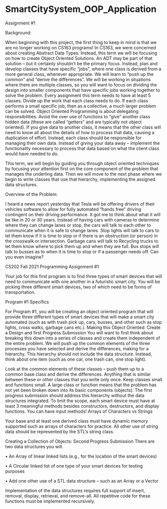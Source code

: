 # SmartCitySystem_OOP_Application

Assignment #1

Background:

When beginning with this project, the first thing to keep in mind is that we are no longer working
on CS163 programs! In CS163, we were concerned about creating Abstract Data Types. Instead,
this term we will be focusing on how to create Object Oriented Solutions. An ADT may be part of
that solution – but it certainly shouldn’t be the primary focus. Instead, plan and develop classes
that have specific “jobs”, where one class is derived from a more general class, whenever
appropriate. We will learn to “push up the common” and “derive the differences”. We will be
working in situations where there are multiple classes, so you will want to focus on dividing the
design into smaller components that have specific jobs working together to solve the problem.
Every assignment this term needs to have at least 5 classes. Divide up the work that each class
needs to do. If each class performs a small specific job, then as a collective, a much larger problem
can be solved. Object Oriented Programming is about delegating responsibilities. Avoid the over
use of functions to “give” another class hidden data (these are called “getters” and are typically not
object oriented). If you give data to another class, it means that the other class will need to know
all about the details of how to process that data, causing a duplication of effort. Instead, each class
should be responsible for managing their own data. Instead of giving your data away – implement
the functionality necessary to process that data based on what the client class would have needed
to do.

This term, we will begin by guiding you through object oriented techniques by focusing your
attention first on the core component of the problem that manages the underling data. Then we will
move to the next phase where we begin to write classes that use that hierarchy, implementing the
assigned data structures.

Overview of the Problem:

I heard a news report yesterday that Tesla will be offering drivers of their vehicles
software to allow for fully automated “hands free” driving contingent on their driving
performance. It got me to think about what it will be like in 20 or 30 years. Instead of
having cars with cameras to determine where they can change lanes or stop, the cars will
talk to each other to communicate when it is safe to change lanes. Stop lights will talk to
cars to let them know if it is time to stop or if there is an obstruction (or person) in the
crosswalk or intersection. Garbage cans will talk to Recycling trucks to let them know
where to pick them up and when they are full. Bus stops will talk to busses as to when it
is time to stop or if a passenger needs off. Can you even imagine?


CS202 Fall 2021 Programming Assignment #1

Your job for this first program is to find three types of smart devices that will need to
communicate with one another in a futuristic smart city. You will be picking three
different smart devices, two of which need to be forms of transportation.

Program #1 Specifics

For Program #1, you will be creating an object oriented program that will provide three
different types of smart devices that will make a smart city automated (such as with trash
pick up, cars, busses, and other such as stop lights, cross walks, garbage cans etc.).
Making this Object Oriented: Create a Design and first Progress Submission
You will want to first think about breaking this down into a series of classes and create
them independent of the entire problem. We will push up the common elements of the
three processes you have selected and derive the differences, making for a hierarchy. This
hierarchy should not include the data structure. Instead, think about one item (such as
one car, one trash can, one stop light).

Look at the common elements of these classes – push them up to a common base class
and derive the differences. Anything that is similar between these or other classes that
you write only once. Keep classes small and functions small. A large class or function
means that the problem has not yet been broken down into its basic components (objects).
The first progress submission should address this hierarchy without the data structures
integrated. To limit the scope, each smart device must have at least 3 meaningful methods
besides constructors, destructors, and display functions. You can have input methods!
Arrays of Characters vs Strings


Your base and at least one derived class must have dynamic memory supported such as
arrays of characters for practice. All other use of string data should be represented by the
STL’s string class.


Creating a Collection of Objects: Second Progress Submission
There are two data structures you will.


• An Array of linear linked lists (e.g., for the location of the smart devices)

• A Circular linked list of one type of your smart devices for testing purposes

• Add one other use of a STL data structure – such as an Array or a Vector

Implementation of the data structures requires full support of insert, removal, display,
retrieval, and remove-all. All repetitive code for these functions must be implemented
recursively.

